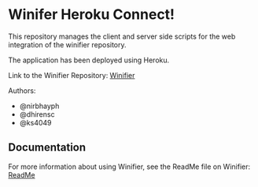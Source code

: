 # Winifer Heroku Connect!

This repository manages the client and server side scripts for the web integration of the winifier repository. 

The application has been deployed using Heroku. 

Link to the Winifier Repository: [Winifier](https://github.com/nirbhayph/Winifier)

Authors: 
- @nirbhayph
- @dhirensc
- @ks4049

## Documentation

For more information about using Winifier, see the ReadMe file on Winifier: [ReadMe](https://github.com/nirbhayph/Winifier/blob/checkpoint3/README.md)


